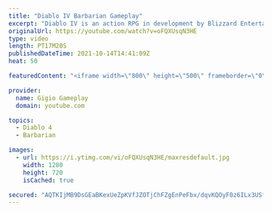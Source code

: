 ```yaml
---
title: "Diablo IV Barbarian Gameplay"
excerpt: "Diablo IV is an action RPG in development by Blizzard Entertainment, the fourth title in the Diablo series. Diablo IV é um RPG de ação em desenvolvimento pela ..."
originalUrl: https://youtube.com/watch?v=oFQXUsqN3HE
type: video
length: PT17M20S
publishedDateTime: 2021-10-14T14:41:09Z
heat: 50

featuredContent: "<iframe width=\"800\" height=\"500\" frameborder=\"0\" src=\"https://www.youtube.com/embed/oFQXUsqN3HE\" allow=\"accelerometer; autoplay; encrypted-media; gyroscope; picture-in-picture\" allowfullscreen></iframe>"

provider:
  name: Gigio Gameplay
  domain: youtube.com

topics:
  - Diablo 4
  - Barbarian

images:
  - url: https://i.ytimg.com/vi/oFQXUsqN3HE/maxresdefault.jpg
    width: 1280
    height: 720
    isCached: true

secured: "AQTKIjMB9DsGEaBKexUeZpKVfJZOTjChFZgEnPeFbx/dqvKQOyF0z6ILx3USfMbwM+d3Xdc8eVveliZGkuvZK9P7fiaCGHpTQdkVB3fCi6B1VTrQSxxBjPt7QfJX6hQ1xR9Vc5Dw7FwaL5C3YEDbYb3WVgqjz5Jn1UgdlIuiFpvjIoZNUH6uOzNbvlFxrE9hQh4DShlypX9FXwzIkQb1oePGg0JUXYnnv3Zn0mxxY9NxvVmsTGc1+v8L6e8rgeB4bfR+TRB5+X+vxihVIKpafWZNvUKmqQfkA0ffvR4k1iqTP+mjQiJwXS3/jcmbdom4A3XI9J9F0TIHgo6S/wkenD1q4+8IG9AelIqHt7ZOeFgUyujZTgYqbYUzyfDtKBuSdX9gC6/w5zIE1LTT3oLB27btfWelwKkghFPSY332YK8=;kXCAT20qrkuY/Q2y1vVjCQ=="
---
```


